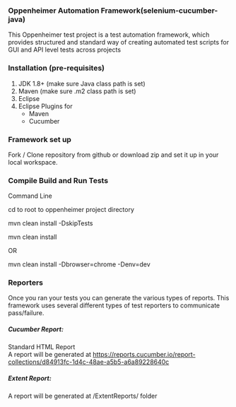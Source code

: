 ### Oppenheimer Automation Framework(selenium-cucumber-java)

This Oppenheimer test project is a test automation framework, which provides structured and standard way of 
creating automated test scripts for GUI and API level tests across projects 

### Installation (pre-requisites)

1. JDK 1.8+ (make sure Java class path is set)
2. Maven (make sure .m2 class path is set)
3. Eclipse
4. Eclipse Plugins for
    - Maven
    - Cucumber

### Framework set up

Fork / Clone repository from github or download zip and set
it up in your local workspace.

### Compile Build and Run Tests

Command Line

cd to root to oppenheimer project directory

mvn clean install -DskipTests

mvn clean install  

OR

mvn clean install -Dbrowser=chrome -Denv=dev

### Reporters

Once you ran your tests you can generate the various types of reports. This framework uses
several different types of test reporters to communicate pass/failure.

##### Cucumber Report:

Standard HTML Report  
A report will be generated at 
https://reports.cucumber.io/report-collections/d84913fc-1d4c-48ae-a5b5-a6a89228640c

##### Extent Report:

A report will be generated at 
/ExtentReports/ folder
